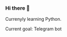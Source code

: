 ### Hi there 👋
Currenyly learning Python. 

Current goal: Telegram bot 

<!--
**GitTrashWitch/GitTrashWitch** is a ✨ _special_ ✨ repository because its `README.md` (this file) appears on your GitHub profile.


